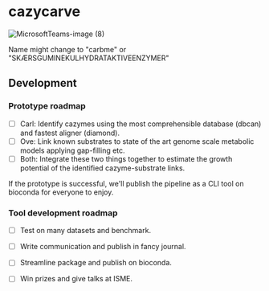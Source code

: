 # cazycarve

![MicrosoftTeams-image (8)](https://github.com/TheMEMOLab/cazycarve/assets/5913696/789e408a-309c-471d-ab78-809fd540522c)



Name might change to "carbme" or "SKÆRSGUMINEKULHYDRATAKTIVEENZYMER"

## Development 

### Prototype roadmap

  - [ ] Carl: Identify cazymes using the most comprehensible database (dbcan) and fastest aligner (diamond).
  - [ ] Ove: Link known substrates to state of the art genome scale metabolic models applying gap-filling etc.
  - [ ] Both: Integrate these two things together to estimate the growth potential of the identified cazyme-substrate links.

If the prototype is successful, we'll publish the pipeline as a CLI tool on bioconda for everyone to enjoy.

### Tool development roadmap
  - [ ] Test on many datasets and benchmark.
  - [ ] Write communication and publish in fancy journal.
  - [ ] Streamline package and publish on bioconda.
  - [ ] Win prizes and give talks at ISME.


